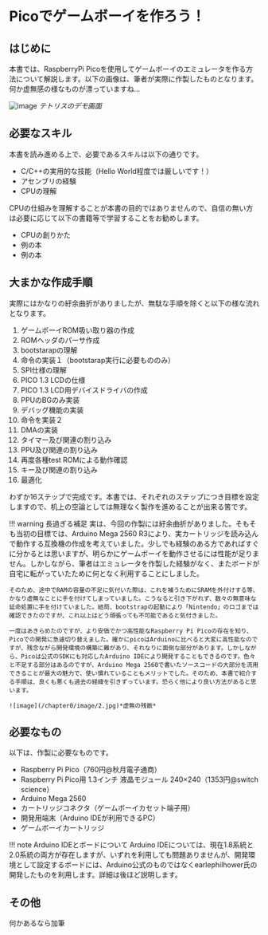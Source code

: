 # Picoでゲームボーイを作ろう！
## はじめに
本書では、RaspberryPi Picoを使用してゲームボーイのエミュレータを作る方法について解説します。以下の画像は、筆者が実際に作製したものとなります。何か虚無感の様なものが漂っていますね…

![image](/chapter0/image/1.jpg)
*テトリスのデモ画面*

## 必要なスキル
本書を読み進める上で、必要であるスキルは以下の通りです。

- C/C++の実用的な技能（Hello World程度では厳しいです！）
- アセンブリの経験
- CPUの理解

CPUの仕組みを理解することが本書の目的ではありませんので、自信の無い方は必要に応じて以下の書籍等で学習することをお勧めします。

- CPUの創りかた
- 例の本
- 例の本

## 大まかな作成手順
実際にはかなりの紆余曲折がありましたが、無駄な手順を除くと以下の様な流れとなります。

1. ゲームボーイROM吸い取り器の作成
2. ROMヘッダのパーサ作成
3. bootstarapの理解
4. 命令の実装１（bootstarap実行に必要もののみ）
5. SPI仕様の理解
6. PICO 1.3 LCDの仕様
7. PICO 1.3 LCD用デバイスドライバの作成
8. PPUのBGのみ実装
9. デバッグ機能の実装
10. 命令を実装２
11. DMAの実装
12. タイマー及び関連の割り込み
13. PPU及び関連の割り込み
14. 再度各種test ROMによる動作確認
15. キー及び関連の割り込み
16. 最適化

わずか16ステップで完成です。本書では、それぞれのステップにつき目標を設定しますので、机上の空論としては無理なく製作を進めることが出来る筈です。

!!! warning 長過ぎる補足
    実は、今回の作製には紆余曲折がありました。そもそも当初の目標では、Arduino Mega 2560 R3により、実カートリッジを読み込んで動作する互換機の作成を考えていました。少しでも経験のある方であればすぐに分かるとは思いますが、明らかにゲームボーイを動作させるには性能が足りません。しかしながら、筆者はエミュレータを作製した経験がなく、またボードが自宅に転がっていたために何となく利用することにしました。

    そのため、途中でRAMの容量の不足に気付いた際は、これを補うためにSRAMを外付けする等、かなり虚無なことに手を付けてしまっていました。こうなると引き下がれず、数々の無意味な延命処置に手を付けていました。結局、bootstrapの起動により「Nintendo」のロゴまでは確認できたのですが、これ以上はどう頑張っても不可能であると気付きました。

    一度はあきらめたのですが、より安価でかつ高性能なRaspberry Pi Picoの存在を知り、Picoでの開発に急遽切り替えました。確かにpicoはArduinoに比べると大変に高性能なのですが、残念ながら開発環境の構築に難があり、それなりに面倒な部分があります。しかしながら、Picoは公式のSDKにも対応したArduino IDEにより開発することもできるのです。色々と不足する部分はあるのですが、Arduino Mega 2560で書いたソースコードの大部分を流用できることが最大の魅力で、使い慣れていることもメリットでした。そのため、本書で紹介する手順は、良くも悪くも過去の経緯を引きずっています。恐らく他により良い方法があると思います。

    ![image](/chapter0/image/2.jpg)*虚無の残骸*

## 必要なもの
以下は、作製に必要なものです。

- Raspberry Pi Pico（760円@秋月電子通商）
- Raspberry Pi Pico用 1.3インチ 液晶モジュール 240×240（1353円@switch science）
- Arduino Mega 2560
- カートリッジコネクタ（ゲームボーイカセット端子用）
- 開発用端末（Arduino IDEが利用できるPC）
- ゲームボーイカートリッジ

!!! note Arduino IDEとボードについて
    Arduino IDEについては、現在1.8系統と2.0系統の両方が存在しますが、いずれを利用しても問題ありませんが、開発環境として設定するボードには、Arduino公式のものではなくearlephilhower氏の開発したものを利用します。詳細は後ほど説明します。

## その他
何かあるなら加筆